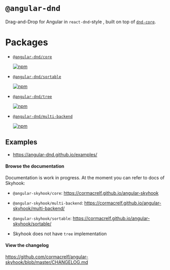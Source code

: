 # `@angular-dnd`

Drag-and-Drop for Angular in `react-dnd`-style , built on top of
[`dnd-core`](https://github.com/react-dnd/react-dnd).

# Packages

- [`@angular-dnd/core`](https://github.com/angular-dnd/angular-dnd/tree/master/packages/core)

  [![npm](https://img.shields.io/npm/v/@angular-dnd/core.svg)](https://www.npmjs.com/package/@angular-dnd/core) 
   
- [`@angular-dnd/sortable`](https://github.com/angular-dnd/angular-dnd/tree/master/packages/sortable)

  [![npm](https://img.shields.io/npm/v/@angular-dnd/sortable.svg)](https://www.npmjs.com/package/@angular-dnd/sortable)
   
- [`@angular-dnd/tree`](https://github.com/angular-dnd/angular-dnd/tree/master/packages/tree)

  [![npm](https://img.shields.io/npm/v/@angular-dnd/tree.svg)](https://www.npmjs.com/package/@angular-dnd/tree)

- [`@angular-dnd/multi-backend`](https://github.com/angular-dnd/angular-dnd/tree/master/packages/multi-backend)

  [![npm](https://img.shields.io/npm/v/@angular-dnd/multi-backend.svg)](https://www.npmjs.com/package/@angular-dnd/core)

## Examples

- https://angular-dnd.github.io/examples/

#### Browse the documentation

Documentation is work in progress. At the moment you can refer to docs of Skyhook: 

- `@angular-skyhook/core`: https://cormacrelf.github.io/angular-skyhook

- `@angular-skyhook/multi-backend`: https://cormacrelf.github.io/angular-skyhook/multi-backend/

- `@angular-skyhook/sortable`: https://cormacrelf.github.io/angular-skyhook/sortable/

- Skyhook does not have `tree` implementation

#### View the changelog

https://github.com/cormacrelf/angular-skyhook/blob/master/CHANGELOG.md
